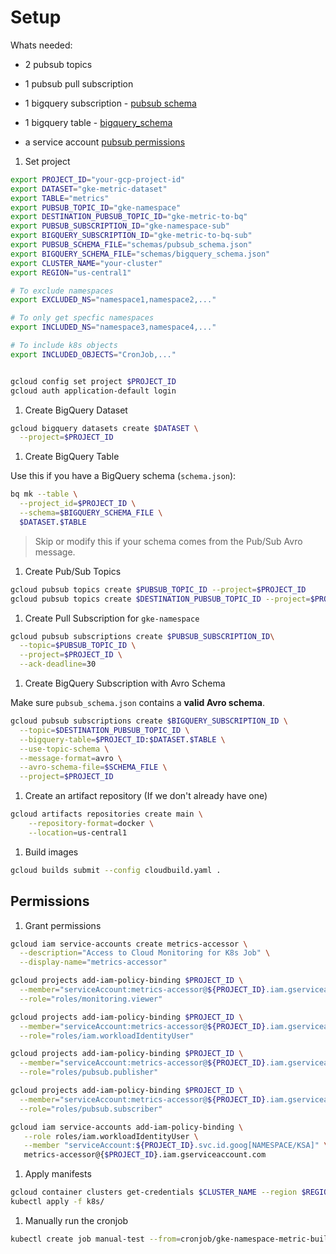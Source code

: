 # Setup
Whats needed:
- 2 pubsub topics
- 1 pubsub pull subscription
- 1 bigquery subscription - [pubsub schema](cost-optimization/gke-vpa-recommendations/gke_metrics_pipeline/schemas/pubsub_schema.json)

- 1 bigquery table - [bigquery_schema](cost-optimization/gke-vpa-recommendations/gke_metrics_pipeline/schemas/bigquery_schema.json)
- a service account [pubsub permissions](#Permission)
1. Set project 
```sh
export PROJECT_ID="your-gcp-project-id"
export DATASET="gke-metric-dataset"
export TABLE="metrics"
export PUBSUB_TOPIC_ID="gke-namespace"
export DESTINATION_PUBSUB_TOPIC_ID="gke-metric-to-bq"
export PUBSUB_SUBSCRIPTION_ID="gke-namespace-sub"
export BIGQUERY_SUBSCRIPTION_ID="gke-metric-to-bq-sub"
export PUBSUB_SCHEMA_FILE="schemas/pubsub_schema.json"
export BIGQUERY_SCHEMA_FILE="schemas/bigquery_schema.json"
export CLUSTER_NAME="your-cluster"
export REGION="us-central1"

# To exclude namespaces
export EXCLUDED_NS="namespace1,namespace2,..."

# To only get specfic namespaces
export INCLUDED_NS="namespace3,namespace4,..."

# To include k8s objects
export INCLUDED_OBJECTS="CronJob,..."


gcloud config set project $PROJECT_ID
gcloud auth application-default login
```

1. Create BigQuery Dataset

```bash
gcloud bigquery datasets create $DATASET \
  --project=$PROJECT_ID
```

1. Create BigQuery Table

Use this if you have a BigQuery schema (`schema.json`):

```bash
bq mk --table \
  --project_id=$PROJECT_ID \
  --schema=$BIGQUERY_SCHEMA_FILE \
  $DATASET.$TABLE
```

> Skip or modify this if your schema comes from the Pub/Sub Avro message.


1. Create Pub/Sub Topics

```bash
gcloud pubsub topics create $PUBSUB_TOPIC_ID --project=$PROJECT_ID
gcloud pubsub topics create $DESTINATION_PUBSUB_TOPIC_ID --project=$PROJECT_ID
```

1. Create Pull Subscription for `gke-namespace`

```bash
gcloud pubsub subscriptions create $PUBSUB_SUBSCRIPTION_ID\
  --topic=$PUBSUB_TOPIC_ID \
  --project=$PROJECT_ID \
  --ack-deadline=30
```

1. Create BigQuery Subscription with Avro Schema

Make sure `pubsub_schema.json` contains a **valid Avro schema**.

```bash
gcloud pubsub subscriptions create $BIGQUERY_SUBSCRIPTION_ID \
  --topic=$DESTINATION_PUBSUB_TOPIC_ID \
  --bigquery-table=$PROJECT_ID:$DATASET.$TABLE \
  --use-topic-schema \
  --message-format=avro \
  --avro-schema-file=$SCHEMA_FILE \
  --project=$PROJECT_ID
```

1. Create an artifact repository (If we don't already have one)

```sh
gcloud artifacts repositories create main \
    --repository-format=docker \
    --location=us-central1
```

1. Build images

```sh
gcloud builds submit --config cloudbuild.yaml .
```

## Permissions
1. Grant permissions

```sh
gcloud iam service-accounts create metrics-accessor \
  --description="Access to Cloud Monitoring for K8s Job" \
  --display-name="metrics-accessor"

gcloud projects add-iam-policy-binding $PROJECT_ID \
  --member="serviceAccount:metrics-accessor@${PROJECT_ID}.iam.gserviceaccount.com" \
  --role="roles/monitoring.viewer"

gcloud projects add-iam-policy-binding $PROJECT_ID \
  --member="serviceAccount:metrics-accessor@${PROJECT_ID}.iam.gserviceaccount.com" \
  --role="roles/iam.workloadIdentityUser"

gcloud projects add-iam-policy-binding $PROJECT_ID \
  --member="serviceAccount:metrics-accessor@${PROJECT_ID}.iam.gserviceaccount.com" \
  --role="roles/pubsub.publisher"

gcloud projects add-iam-policy-binding $PROJECT_ID \
  --member="serviceAccount:metrics-accessor@${PROJECT_ID}.iam.gserviceaccount.com" \
  --role="roles/pubsub.subscriber"

gcloud iam service-accounts add-iam-policy-binding \
   --role roles/iam.workloadIdentityUser \
   --member "serviceAccount:${PROJECT_ID}.svc.id.goog[NAMESPACE/KSA]" \
   metrics-accessor@{$PROJECT_ID}.iam.gserviceaccount.com

```

1. Apply manifests

```sh
gcloud container clusters get-credentials $CLUSTER_NAME --region $REGION --project $PROJECT_ID
kubectl apply -f k8s/
```

1. Manually run the cronjob

```sh
kubectl create job manual-test --from=cronjob/gke-namespace-metric-builder-cronjob
```
